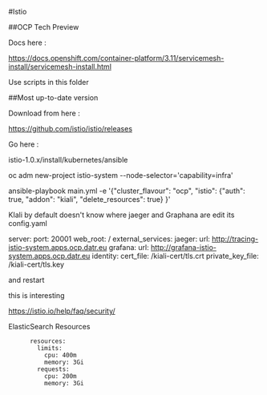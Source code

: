#Istio

##OCP Tech Preview

Docs here :

https://docs.openshift.com/container-platform/3.11/servicemesh-install/servicemesh-install.html

Use scripts in this folder 

##Most up-to-date version

Download from here :

https://github.com/istio/istio/releases

Go here :

istio-1.0.x/install/kubernetes/ansible

oc adm new-project istio-system --node-selector='capability=infra'

ansible-playbook main.yml -e '{"cluster_flavour": "ocp", "istio": {"auth": true, "addon": "kiali", "delete_resources": true} }'

KIali by default doesn't know where jaeger and Graphana are edit its config.yaml 

server:
  port: 20001
  web_root: /
external_services:
  jaeger:
    url: http://tracing-istio-system.apps.ocp.datr.eu
  grafana:
    url: http://grafana-istio-system.apps.ocp.datr.eu
identity:
  cert_file: /kiali-cert/tls.crt
  private_key_file: /kiali-cert/tls.key
  
and restart  


this is interesting

https://istio.io/help/faq/security/

ElasticSearch Resources

          resources:
            limits:
              cpu: 400m
              memory: 3Gi
            requests:
              cpu: 200m
              memory: 3Gi